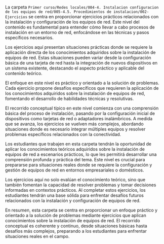 La carpeta `Primer curso/Redes locales/004-4. Instalacion configuracion de los equipos de red/005-4.5. Procedimientos de instalacion/002-Ejercicios` se centra en proporcionar ejercicios prácticos relacionados con la instalación y configuración de los equipos de red. Este nivel del contenido es fundamental para entender cómo llevar a cabo procesos de instalación en un entorno de red, enfocándose en las técnicas y pasos específicos necesarios.

Los ejercicios aquí presentan situaciones prácticas donde se requiere la aplicación directa de los conocimientos adquiridos sobre la instalación de equipos de red. Estas situaciones pueden variar desde la configuración básica de una tarjeta de red hasta la integración de nuevos dispositivos en un sistema existente, destacando el aspecto práctico y aplicable del contenido teórico.

El enfoque en este nivel es práctico y orientado a la solución de problemas. Cada ejercicio propone desafíos específicos que requieren la aplicación de los conocimientos adquiridos sobre la instalación de equipos de red, fomentando el desarrollo de habilidades técnicas y resolutivas.

El recorrido conceptual típico en este nivel comienza con una comprensión básica del proceso de instalación, pasando por la configuración inicial de dispositivos como tarjetas de red o adaptadores inalámbricos. A medida que se avanza, los ejercicios se vuelven más complejos, abordando situaciones donde es necesario integrar múltiples equipos y resolver problemas específicos relacionados con la conectividad.

Los estudiantes que trabajen en esta carpeta tendrán la oportunidad de aplicar los conocimientos teóricos adquiridos sobre la instalación de equipos de red a escenarios prácticos, lo que les permitirá desarrollar una comprensión profunda y práctica del tema. Este nivel es crucial para prepararse para situaciones reales donde se requiere la configuración y gestión de equipos de red en entornos empresariales o domésticos.

Los ejercicios aquí no solo evalúan el conocimiento teórico, sino que también fomentan la capacidad de resolver problemas y tomar decisiones informadas en contextos prácticos. Al completar estos ejercicios, los estudiantes tendrán una base sólida para enfrentar desafíos futuros relacionados con la instalación y configuración de equipos de red.

En resumen, esta carpeta se centra en proporcionar un enfoque práctico y orientado a la solución de problemas mediante ejercicios que aplican conocimientos sobre la instalación de equipos de red. El recorrido conceptual es coherente y continuo, desde situaciones básicas hasta desafíos más complejos, preparando a los estudiantes para enfrentar situaciones reales en el campo.
